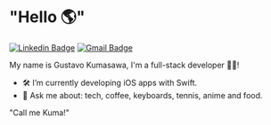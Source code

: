 # "Hello 🌎"
[![Linkedin Badge](https://img.shields.io/badge/-gustavokumasawa-blue?style=flat-square&logo=Linkedin&logoColor=white&link=https://www.linkedin.com/in/gustavo-kumasawa-0b2252173/)](https://www.linkedin.com/in/gustavo-kumasawa-0b2252173/)
[![Gmail Badge](https://img.shields.io/badge/-gustavokumasawa@gmail.com-c14438?style=flat-square&logo=Gmail&logoColor=white&link=mailto:gustavokumasawa@gmail.com)](mailto:gustavokumasawa@gmail.com)

My name is Gustavo Kumasawa, I'm a full-stack developer 👨‍💻!

- 🛠 I’m currently developing iOS apps with Swift.
- 💬 Ask me about: tech, coffee, keyboards, tennis, anime and food.

"Call me Kuma!" 
